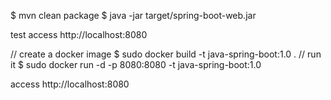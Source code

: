 $ mvn clean package
$ java -jar target/spring-boot-web.jar

test  access http://localhost:8080

// create a docker image
$ sudo docker build -t java-spring-boot:1.0 .
// run it
$ sudo docker run -d -p 8080:8080 -t java-spring-boot:1.0

  access http://localhost:8080
```
